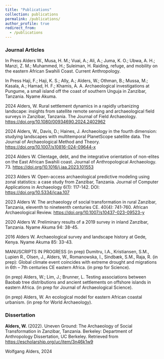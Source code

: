 ```yaml
---
title: "Publications"
collection: publications
permalink: /publications/
author_profile: true
redirect_from:
  - /publications
---
```


### Journal Articles
In Press      	Alders W., Musa, H. M.; Vuai, A.; Ali, A.; Juma, K. O.; Ubwa, A. H.; Manzi, Z. M.; Muhammed, H.; Suleiman, H. Raiding, refuge, and mobility on the eastern African Swahili Coast. Current Anthropology.

In Press	Haji, F.; Haji, K. S.; Ally, A.; Alders, W.; Othman, B.; Mussa, M.; Kasala, A.; Hamad, H. F.; Khamis, A. A. Archaeological investigations at Pungume, a small island off the coast of southern Unguja in Zanzibar, Tanzania. Nyame Akuma.

2024	Alders, W. Rural settlement dynamics in a rapidly urbanizing landscape: insights from satellite remote sensing and archaeological field surveys in Zanzibar, Tanzania. The Journal of Field Archaeology. https://doi.org/10.1080/00934690.2024.2402962

2024	Alders, W., Davis, D.; Haines, J. Archaeology in the fourth dimension: studying landscapes with multitemporal PlanetScope satellite data. The Journal of Archaeological Method and Theory. https://doi.org/10.1007/s10816-024-09644-x

2024	Alders W. Clientage, debt, and the integrative orientation of non-elites on the East African Swahili coast. Journal of Anthropological Archaeology. 73. https://doi.org/10.1016/j.jaa.2023.101553

2023	Alders W. Open-access archaeological predictive modeling using zonal statistics: a case study from Zanzibar, Tanzania. Journal of Computer Applications in Archaeology 6(1): 117-142. DOI: https://doi.org/10.5334/jcaa.107 

2023	Alders W. The archaeology of social transformation in rural Zanzibar, Tanzania, eleventh to nineteenth centuries CE. 40(4): 741-760. African Archaeological Review. https://doi.org/10.1007/s10437-023-09523-y

2020 		Alders W. Preliminary results of a 2019 survey in inland Zanzibar, Tanzania.
		Nyame Akuma 94: 38-45.

2016 	Alders W. Archaeological survey and landscape history at Gede, Kenya. Nyame Akuma 85: 33-43.

MANUSCRIPTS IN PROGRESS
(in prep)	Dumitru, I.A., Kristiansen, S.M., Lupien R., Olsen, J., Alders, W., Romanowska, I., Sindbæk, S.M., Raja, R. (in prep): Global climate event coincides with extreme drought and migrations in 6th – 7th centuries CE eastern Africa. (in prep for Science).

(in prep)	Alders, W.; Lim, J.; Brunner, L. Testing associations between Baobab tree distributions and ancient settlements on offshore islands in eastern Africa. (in prep for Journal of Archaeological Science).

(in prep)	Alders, W. An ecological model for eastern African coastal urbanism. (in prep for World Archaeology).


### Dissertation

__Alders, W.__ (2022). Uneven Ground: The Archaeology of Social Transformation in Zanzibar, Tanzania. Berkeley: Department of Anthropology Dissertation, UC Berkeley. Retrieved from https://escholarship.org/uc/item/3n46k1w9

Wolfgang Alders, 2024
